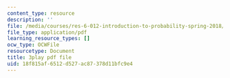 ```yaml
---
content_type: resource
description: ''
file: /media/courses/res-6-012-introduction-to-probability-spring-2018/18f815af6512d527ac87378d11bfc9e4_-T34yGp4T7A.pdf
file_type: application/pdf
learning_resource_types: []
ocw_type: OCWFile
resourcetype: Document
title: 3play pdf file
uid: 18f815af-6512-d527-ac87-378d11bfc9e4
---
```


